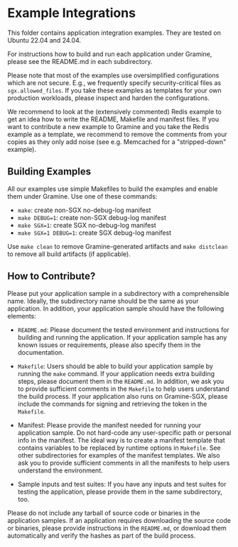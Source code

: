 # Example Integrations

This folder contains application integration examples. They are tested on
Ubuntu 22.04 and 24.04.

For instructions how to build and run each application under Gramine, please
see the README.md in each subdirectory.

Please note that most of the examples use oversimplified configurations which
are not secure. E.g., we frequently specify security-critical files as
`sgx.allowed_files`. If you take these examples as templates for your own
production workloads, please inspect and harden the configurations.

We recommend to look at the (extensively commented) Redis example to get an idea
how to write the README, Makefile and manifest files. If you want to contribute
a new example to Gramine and you take the Redis example as a template, we
recommend to remove the comments from your copies as they only add noise (see
e.g. Memcached for a "stripped-down" example).

## Building Examples

All our examples use simple Makefiles to build the examples and enable them
under Gramine. Use one of these commands:
- `make`: create non-SGX no-debug-log manifest
- `make DEBUG=1`: create non-SGX debug-log manifest
- `make SGX=1`: create SGX no-debug-log manifest
- `make SGX=1 DEBUG=1`: create SGX debug-log manifest

Use `make clean` to remove Gramine-generated artifacts and `make distclean` to
remove all build artifacts (if applicable).

## How to Contribute?

Please put your application sample in a subdirectory with a comprehensible name.
Ideally, the subdirectory name should be the same as your application. In
addition, your application sample should have the following elements:

- `README.md`:
  Please document the tested environment and instructions for building and
  running the application. If your application sample has any known issues or
  requirements, please also specify them in the documentation.

- `Makefile`:
  Users should be able to build your application sample by running the `make`
  command. If your application needs extra building steps, please document them
  in the `README.md`. In addition, we ask you to provide sufficient comments in
  the `Makefile` to help users understand the build process. If your application
  also runs on Gramine-SGX, please include the commands for signing and
  retrieving the token in the `Makefile`.

- Manifest:
  Please provide the manifest needed for running your application sample. Do not
  hard-code any user-specific path or personal info in the manifest. The ideal
  way is to create a manifest template that contains variables to be replaced by
  runtime options in `Makefile`. See other subdirectories for examples of the
  manifest templates. We also ask you to provide sufficient comments in all the
  manifests to help users understand the environment.

- Sample inputs and test suites:
  If you have any inputs and test suites for testing the application,
  please provide them in the same subdirectory, too.

Please do not include any tarball of source code or binaries in the application
samples. If an application requires downloading the source code or binaries,
please provide instructions in the `README.md`, or download them automatically
and verify the hashes as part of the build process.
